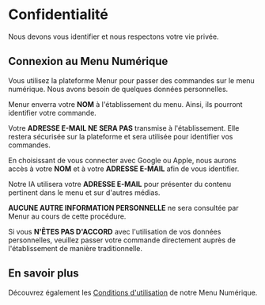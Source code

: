 # Confidentialité

Nous devons vous identifier et nous respectons votre vie privée.

## Connexion au Menu Numérique

Vous utilisez la plateforme Menur pour passer des commandes sur le menu numérique. Nous avons besoin de quelques données personnelles.

Menur enverra votre **NOM** à l'établissement du menu. Ainsi, ils pourront identifier votre commande.

Votre **ADRESSE E-MAIL NE SERA PAS** transmise à l'établissement. Elle restera sécurisée sur la plateforme et sera utilisée pour identifier vos commandes.

En choisissant de vous connecter avec Google ou Apple, nous aurons accès à votre **NOM** et à votre **ADRESSE E-MAIL** afin de vous identifier.

Notre IA utilisera votre **ADRESSE E-MAIL** pour présenter du contenu pertinent dans le menu et sur d'autres médias.

**AUCUNE AUTRE INFORMATION PERSONNELLE** ne sera consultée par Menur au cours de cette procédure.

Si vous **N'ÊTES PAS D'ACCORD** avec l'utilisation de vos données personnelles, veuillez passer votre commande directement auprès de l'établissement de manière traditionnelle.

## En savoir plus

Découvrez également les [Conditions d'utilisation](../../../terms/menu) de notre Menu Numérique.
